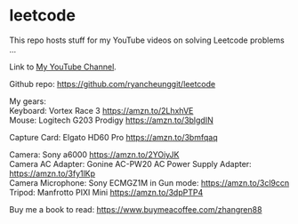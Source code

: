 # leetcode
This repo hosts stuff for my YouTube videos on solving Leetcode problems ...

Link to [My YouTube Channel](https://www.youtube.com/channel/UCdfc_D4HjzJL0bTLhMR-Mng?view_as=subscriber). 

Github repo: https://github.com/ryancheunggit/leetcode  

My gears:  
Keyboard: Vortex Race 3 https://amzn.to/2LhxhVE  
Mouse: Logitech G203 Prodigy https://amzn.to/3blgdIN  

Capture Card: Elgato HD60 Pro https://amzn.to/3bmfqaq  

Camera: Sony a6000 https://amzn.to/2YOiyJK  
Camera AC Adapter: Gonine AC-PW20 AC Power Supply Adapter: https://amzn.to/3fy1lKp  
Camera Microphone: Sony ECMGZ1M in Gun mode: https://amzn.to/3cl9ccn  
Tripod: Manfrotto PIXI Mini https://amzn.to/3dpPTP4  

Buy me a book to read: https://www.buymeacoffee.com/zhangren88  